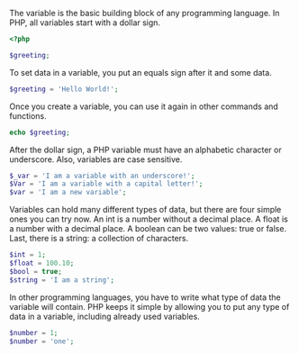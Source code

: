 
The variable is the basic building block of any programming language.
In PHP, all variables start with a dollar sign.
```php
<?php

$greeting;
```

To set data in a variable, you put an equals sign after it and some data.
```php
$greeting = 'Hello World!';
```

Once you create a variable, you can use it again in other commands and functions.
```php
echo $greeting;
```

After the dollar sign, a PHP variable must have an alphabetic character or underscore. Also, variables are case sensitive.
```php
$_var = 'I am a variable with an underscore!';
$Var = 'I am a variable with a capital letter!';
$var = 'I am a new variable';
```

Variables can hold many different types of data, but there are four simple ones you can try now.
An int is a number without a decimal place.
A float is a number with a decimal place.
A boolean can be two values: true or false.
Last, there is a string: a collection of characters.
```php
$int = 1;
$float = 100.10;
$bool = true;
$string = 'I am a string';
```

In other programming languages, you have to write what type of data the variable will contain.
PHP keeps it simple by allowing you to put any type of data in a variable, including already used variables.
```php
$number = 1;
$number = 'one';
```
